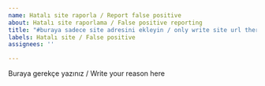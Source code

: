 ```yaml
---
name: Hatalı site raporla / Report false positive
about: Hatalı site raporlama / False positive reporting
title: "#buraya sadece site adresini ekleyin / only write site url there"
labels: Hatalı site / False positive
assignees: ''

---
```


Buraya gerekçe yazınız / Write your reason here
